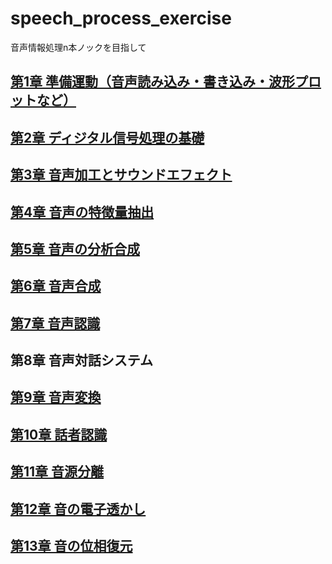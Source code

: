 # speech_process_exercise
音声情報処理n本ノックを目指して

## [第1章 準備運動（音声読み込み・書き込み・波形プロットなど）](https://github.com/tam17aki/speech_process_exercise/tree/master/WarmUp)
## [第2章 ディジタル信号処理の基礎](https://github.com/tam17aki/speech_process_exercise/tree/master/DigitalSignalProcessing)
## [第3章 音声加工とサウンドエフェクト](https://github.com/tam17aki/speech_process_exercise/tree/master/SoundEffect)
## [第4章 音声の特徴量抽出](https://github.com/tam17aki/speech_process_exercise/tree/master/SpeechAnalysis)
## [第5章 音声の分析合成](https://github.com/tam17aki/speech_process_exercise/tree/master/SpeechAnalysisSynthesis)
## [第6章 音声合成](https://github.com/tam17aki/speech_process_exercise/tree/master/SpeechSynthesis)
## [第7章 音声認識](https://github.com/tam17aki/speech_process_exercise/tree/master/SpeechRecognition)
## 第8章 音声対話システム
## [第9章 音声変換](https://github.com/tam17aki/speech_process_exercise/tree/master/VoiceConversion)
## [第10章 話者認識](https://github.com/tam17aki/speech_process_exercise/tree/master/SpeakerRecognition)
## [第11章 音源分離](https://github.com/tam17aki/speech_process_exercise/tree/master/AudioSourceSeparation)
## [第12章 音の電子透かし](https://github.com/tam17aki/speech_process_exercise/tree/master/AudioWatermark)
## [第13章 音の位相復元](https://github.com/tam17aki/speech_process_exercise/tree/master/PhaseReconstruction)
